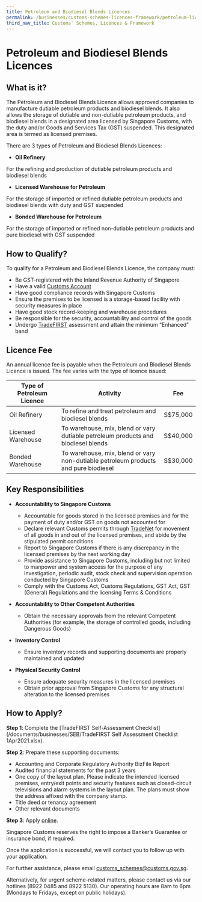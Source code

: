```yaml
---
title: Petroleum and Biodiesel Blends Licences
permalink: /businesses/customs-schemes-licences-framework/petroleum-licences
third_nav_title: Customs' Schemes, Licences & Framework
---
```


# Petroleum and Biodiesel Blends Licences

## What is it?

The Petroleum and Biodiesel Blends Licence allows approved companies to manufacture dutiable petroleum products and biodiesel blends. It also allows the storage of dutiable and non-dutiable petroleum products, and biodiesel blends in a designated area licensed by Singapore Customs, with the duty and/or Goods and Services Tax (GST) suspended. This designated area is termed as licensed premises.

There are 3 types of Petroleum and Biodiesel Blends Licences:

-   **Oil Refinery**

For the refining and production of dutiable petroleum products and biodiesel blends

-   **Licensed Warehouse for Petroleum**

For the storage of imported or refined dutiable petroleum products and biodiesel blends with duty and GST suspended

-   **Bonded Warehouse for Petroleum**

For the storage of imported or refined non-dutiable petroleum products and pure biodiesel with GST suspended

## How to Qualify?

To qualify for a Petroleum and Biodiesel Blends Licence, the company must:

-   Be GST-registered with the Inland Revenue Authority of Singapore
-   Have a valid  [Customs Account](/businesses/new-traders-and-registration-services/registration-services/activate-customs-account)
-   Have good compliance records with Singapore Customs
-   Ensure the premises to be licensed is a storage-based facility with security measures in place
-   Have good stock record-keeping and warehouse procedures
-   Be responsible for the security, accountability and control of the goods
-   Undergo  [TradeFIRST](/businesses/customs-schemes-licences-framework/trade-first) assessment and attain the minimum “Enhanced” band

## Licence Fee

An annual licence fee is payable when the Petroleum and Biodiesel Blends Licence is issued. The fee varies with the type of licence issued:

| Type of Petroleum Licence | Activity | Fee |
|---------------------------|----------|-----|
| Oil Refinery | To refine and treat petroleum and biodiesel blends | S$75,000 |
| Licensed Warehouse | To warehouse, mix, blend or vary dutiable petroleum products and biodiesel blends | S$40,000 |
| Bonded Warehouse | To warehouse, mix, blend or vary non-dutiable petroleum products and pure biodiesel | S$30,000 |


## Key Responsibilities

-   **Accountability to Singapore Customs**
    
    -   Accountable for goods stored in the licensed premises and for the payment of duty and/or GST on goods not accounted for
    -   Declare relevant Customs permits through  [TradeNet](/businesses/national-single-window/overview) for movement of all goods in and out of the licensed premises, and abide by the stipulated permit conditions
    -   Report to Singapore Customs if there is any discrepancy in the licensed premises by the next working day
    -   Provide assistance to Singapore Customs, including but not limited to manpower and system access for the purpose of any investigation, periodic audit, stock check and supervision operation conducted by Singapore Customs
    -   Comply with the Customs Act, Customs Regulations, GST Act, GST (General) Regulations and the licensing Terms & Conditions

-   **Accountability to Other Competent Authorities**
    -   Obtain the necessary approvals from the relevant Competent Authorities (for example, the storage of controlled goods, including Dangerous Goods)

-   **Inventory Control**
    -   Ensure inventory records and supporting documents are properly maintained and updated

-   **Physical Security Control**
    -   Ensure adequate security measures in the licensed premises
    -   Obtain prior approval from Singapore Customs for any structural alteration to the licensed premises

## How to Apply?

**Step 1**: Complete the  [TradeFIRST Self-Assessment Checklist](/documents/businesses/SEB/TradeFIRST Self Assessment Checklist 1Apr2021.xlsx).

**Step 2**: Prepare these supporting documents:

-   Accounting and Corporate Regulatory Authority BizFile Report
-   Audited financial statements for the past 3 years
-   One copy of the layout plan. Please indicate the intended licensed premises, entry/exit points and security features such as closed-circuit televisions and alarm systems in the layout plan. The plans must show the address affixed with the company stamp.
-   Title deed or tenancy agreement
-   Other relevant documents

**Step 3**: Apply  [online](http://eservices.customs.gov.sg/scripts/customs/whselic/WHS1_Form.asp).

Singapore Customs reserves the right to impose a Banker’s Guarantee or insurance bond, if required.

Once the application is successful, we will contact you to follow up with your application. 

For further assistance, please email  [customs_schemes@customs.gov.sg](mailto:customs_schemes@customs.gov.sg).

Alternatively, for urgent scheme-related matters, please contact us via our hotlines (8922 0485 and 8922 5130). Our operating hours are 8am to 6pm (Mondays to Fridays, except on public holidays).
